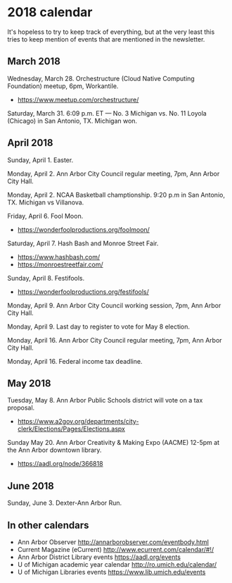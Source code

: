 # 2018 calendar

It's hopeless to try to keep track of everything, but at the very least this tries
to keep mention of events that are mentioned in the newsletter.

## March 2018

Wednesday, March 28. Orchestructure (Cloud Native Computing Foundation) meetup, 6pm, Workantile.

* https://www.meetup.com/orchestructure/

Saturday, March 31. 6:09 p.m. ET — No. 3 Michigan vs. No. 11 Loyola (Chicago) in San Antonio, TX. Michigan won.

## April 2018

Sunday, April 1. Easter.

Monday, April 2. Ann Arbor City Council regular meeting, 7pm, Ann Arbor City Hall.

Monday, April 2. NCAA Basketball champtionship.  9:20 p.m in San Antonio, TX. Michigan vs Villanova.

Friday, April 6. Fool Moon.

* https://wonderfoolproductions.org/foolmoon/

Saturday, April 7. Hash Bash and Monroe Street Fair.

* https://www.hashbash.com/
* https://monroestreetfair.com/

Sunday, April 8. Festifools.

* https://wonderfoolproductions.org/festifools/

Monday, April 9. Ann Arbor City Council working session, 7pm, Ann Arbor City Hall.

Monday, April 9. Last day to register to vote for May 8 election.

Monday, April 16. Ann Arbor City Council regular meeting, 7pm, Ann Arbor City Hall.

Monday, April 16. Federal income tax deadline.

## May 2018

Tuesday, May 8. Ann Arbor Public Schools district will vote on a tax proposal. 

* https://www.a2gov.org/departments/city-clerk/Elections/Pages/Elections.aspx

Sunday May 20. Ann Arbor Creativity & Making Expo (AACME) 12-5pm at the Ann Arbor downtown library.

* https://aadl.org/node/366818

## June 2018

Sunday, June 3. Dexter-Ann Arbor Run.

## In other calendars

* Ann Arbor Observer http://annarborobserver.com/eventbody.html
* Current Magazine (eCurrent) http://www.ecurrent.com/calendar/#!/
* Ann Arbor District Library events https://aadl.org/events
* U of Michigan academic year calendar http://ro.umich.edu/calendar/
* U of Michigan Libraries events https://www.lib.umich.edu/events
